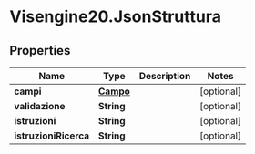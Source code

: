 # Visengine20.JsonStruttura

## Properties
Name | Type | Description | Notes
------------ | ------------- | ------------- | -------------
**campi** | [**Campo**](Campo.md) |  | [optional] 
**validazione** | **String** |  | [optional] 
**istruzioni** | **String** |  | [optional] 
**istruzioniRicerca** | **String** |  | [optional] 
